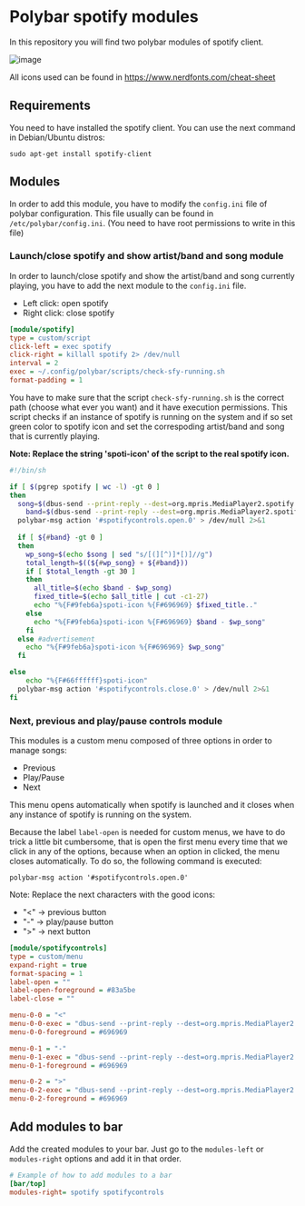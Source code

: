 # Polybar spotify modules
In this repository you will find two polybar modules of spotify client.

![image](https://user-images.githubusercontent.com/40604222/198890086-ea1ee36b-cc1f-4c42-a8a7-48616ab9ff9c.png)

All icons used can be found in https://www.nerdfonts.com/cheat-sheet

## Requirements
You need to have installed the spotify client. You can use the next command in Debian/Ubuntu distros:
```
sudo apt-get install spotify-client
```

## Modules
In order to add this module, you have to modify the `config.ini` file of polybar configuration. This file usually can be found in `/etc/polybar/config.ini`. (You need to have root permissions to write in this file)

### Launch/close spotify and show artist/band and song module

In order to launch/close spotify and show the artist/band and song currently playing, you have to add the next module to the `config.ini` file.

- Left click: open spotify
- Right click: close spotify

```ini
[module/spotify]
type = custom/script
click-left = exec spotify
click-right = killall spotify 2> /dev/null
interval = 2
exec = ~/.config/polybar/scripts/check-sfy-running.sh
format-padding = 1
```

You have to make sure that the script `check-sfy-running.sh` is the correct path (choose what ever you want) and it have execution permissions. This script checks if an instance of spotify is running on the system and if so set green color to spotify icon and set the correspoding artist/band and song that is currently playing.

**Note: Replace the string 'spoti-icon' of the script to the real spotify icon.**

```bash
#!/bin/sh

if [ $(pgrep spotify | wc -l) -gt 0 ]
then
  song=$(dbus-send --print-reply --dest=org.mpris.MediaPlayer2.spotify /org/mpris/MediaPlayer2 org.freedesktop.DBus.Properties.Get string:org.mpris.MediaPlayer2.Player string:Metadata | sed -n '/title/{n;p}' | cut -d '"' -f 2 2> /dev/null)
	band=$(dbus-send --print-reply --dest=org.mpris.MediaPlayer2.spotify /org/mpris/MediaPlayer2 org.freedesktop.DBus.Properties.Get string:org.mpris.MediaPlayer2.Player string:Metadata | sed -n '/artist/{n;n;p}' | cut -d '"' -f 2 2> /dev/null)
  polybar-msg action '#spotifycontrols.open.0' > /dev/null 2>&1
  
  if [ ${#band} -gt 0 ]
  then
    wp_song=$(echo $song | sed "s/[(][^)]*[)]//g")
    total_length=$((${#wp_song} + ${#band}))
    if [ $total_length -gt 30 ]
    then
      all_title=$(echo $band - $wp_song)
      fixed_title=$(echo $all_title | cut -c1-27)
      echo "%{F#9feb6a}spoti-icon %{F#696969} $fixed_title.." 
    else
      echo "%{F#9feb6a}spoti-icon %{F#696969} $band - $wp_song" 
    fi
  else #advertisement
    echo "%{F#9feb6a}spoti-icon %{F#696969} $wp_song" 
  fi

else
	echo "%{F#66ffffff}spoti-icon"
  polybar-msg action '#spotifycontrols.close.0' > /dev/null 2>&1
fi
```

### Next, previous and play/pause controls module

This modules is a custom menu composed of three options in order to manage songs:
- Previous
- Play/Pause
- Next

This menu opens automatically when spotify is launched and it closes when any instance of spotify is running on the system. 

Because the label `label-open` is needed for custom menus, we have to do trick a little bit cumbersome, that is open the first menu every time that we click in any of the options, because when an option in clicked, the menu closes automatically. To do so, the following command is executed:

```
polybar-msg action '#spotifycontrols.open.0'
```

Note: Replace the next characters with the good icons:

- "<" &rarr; previous button
- "-" &rarr; play/pause button
- ">" &rarr; next button
 
```ini
[module/spotifycontrols]
type = custom/menu
expand-right = true
format-spacing = 1
label-open = ""
label-open-foreground = #83a5be
label-close = ""

menu-0-0 = "<"
menu-0-0-exec = "dbus-send --print-reply --dest=org.mpris.MediaPlayer2.spotify /org/mpris/MediaPlayer2 org.mpris.MediaPlayer2.Player.Previous && polybar-msg action '#spotifycontrols.open.0'"
menu-0-0-foreground = #696969

menu-0-1 = "-"
menu-0-1-exec = "dbus-send --print-reply --dest=org.mpris.MediaPlayer2.spotify /org/mpris/MediaPlayer2 org.mpris.MediaPlayer2.Player.PlayPause && polybar-msg action '#spotifycontrols.open.0'"
menu-0-1-foreground = #696969

menu-0-2 = ">"
menu-0-2-exec = "dbus-send --print-reply --dest=org.mpris.MediaPlayer2.spotify /org/mpris/MediaPlayer2 org.mpris.MediaPlayer2.Player.Next && polybar-msg action '#spotifycontrols.open.0'"
menu-0-2-foreground = #696969
```

## Add modules to bar
Add the created modules to your bar. Just go to the `modules-left` or `modules-right` options and add it in that order.

```ini
# Example of how to add modules to a bar
[bar/top]
modules-right= spotify spotifycontrols
```
